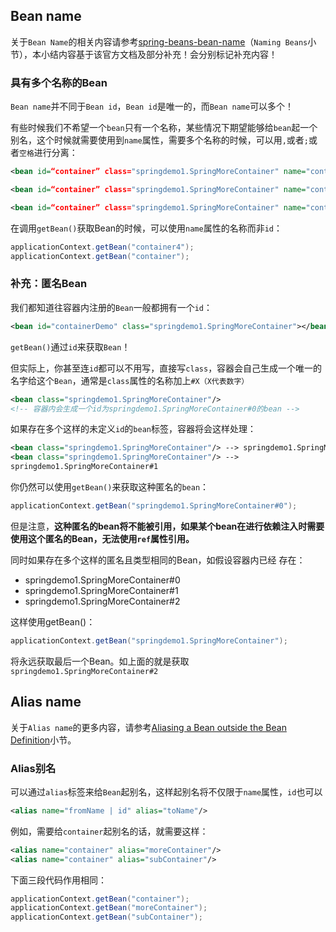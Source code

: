 ## Bean name

关于`Bean Name`的相关内容请参考[spring-beans-bean-name](https://docs.spring.io/spring-framework/reference/core/beans/definition.html#beans-beanname)（`Naming Beans`小节），本小结内容基于该官方文档及部分补充！会分别标记补充内容！

### 具有多个名称的Bean

`Bean name`并不同于`Bean id`，`Bean id`是唯一的，而`Bean name`可以多个！

有些时候我们不希望一个`bean`只有一个名称，某些情况下期望能够给`bean`起一个别名，这个时候就需要使用到`name`属性，需要多个名称的时候，可以用`,`或者`;`或者`空格`进行分离：

```xml
<bean id=“container” class="springdemo1.SpringMoreContainer" name="container2;container3;container4"/> 

<bean id=“container” class="springdemo1.SpringMoreContainer" name="container2,container3,container4"/>

<bean id=“container” class="springdemo1.SpringMoreContainer" name="container2 container3 container4"/> 
```

在调用`getBean()`获取Bean的时候，可以使用`name`属性的名称而非`id`：

```java
applicationContext.getBean("container4");
applicationContext.getBean("container");
```

### 补充：匿名Bean

我们都知道往容器内注册的`Bean`一般都拥有一个`id`：

```xml
<bean id="containerDemo" class="springdemo1.SpringMoreContainer"></bean>
```

`getBean()`通过`id`来获取`Bean`！

但实际上，你甚至连`id`都可以不用写，直接写`class`，容器会自己生成一个唯一的名字给这个`Bean`，通常是`class`属性的名称加上`#X（X代表数字）`

```xml
<bean class="springdemo1.SpringMoreContainer"/>
<!-- 容器内会生成一个id为springdemo1.SpringMoreContainer#0的bean -->
```

如果存在多个这样的未定义`id`的`bean`标签，容器将会这样处理：

```xml
<bean class="springdemo1.SpringMoreContainer"/> --> springdemo1.SpringMoreContainer#0
<bean class="springdemo1.SpringMoreContainer"/> -->
springdemo1.SpringMoreContainer#1
```

你仍然可以使用`getBean()`来获取这种匿名的`bean`：

```java
applicationContext.getBean("springdemo1.SpringMoreContainer#0");
```

但是注意，**这种匿名的bean将不能被引用，如果某个bean在进行依赖注入时需要使用这个匿名的Bean，无法使用`ref`属性引用。**

同时如果存在多个这样的匿名且类型相同的Bean，如假设容器内已经 存在：

- springdemo1.SpringMoreContainer#0
- springdemo1.SpringMoreContainer#1
- springdemo1.SpringMoreContainer#2

这样使用getBean()：

```java
applicationContext.getBean("springdemo1.SpringMoreContainer");
```

将永远获取最后一个Bean。如上面的就是获取`springdemo1.SpringMoreContainer#2`

## Alias name

关于`Alias name`的更多内容，请参考[Aliasing a Bean outside the Bean Definition](https://docs.spring.io/spring-framework/reference/core/beans/definition.html#beans-beanname-alias)小节。

### Alias别名

可以通过`alias`标签来给`Bean`起别名，这样起别名将不仅限于`name`属性，`id`也可以

```xml
<alias name="fromName | id" alias="toName"/>
```

例如，需要给`container`起别名的话，就需要这样：

```xml
<alias name="container" alias="moreContainer"/>
<alias name="container" alias="subContainer"/>
```

下面三段代码作用相同：

```java
applicationContext.getBean("container");
applicationContext.getBean("moreContainer");
applicationContext.getBean("subContainer");
```
